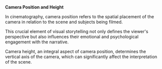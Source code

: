 **Camera Position and Height**

In cinematography, camera position refers to the spatial placement of the camera in relation to the scene and subjects being filmed. 

This crucial element of visual storytelling not only defines the viewer's perspective but also influences their emotional and psychological engagement with the narrative. 

Camera height, an integral aspect of camera position, determines the vertical axis of the camera, which can significantly affect the interpretation of the scene.

